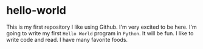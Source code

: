 # hello-world
This is my first repository
I like using Github.
I'm very excited to be here. I'm going to write my first `Hello World` program in `Python`. It will be fun.
I like to write code and read. I have many favorite foods.
